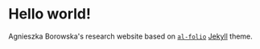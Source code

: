 # Hello world!
Agnieszka Borowska's research website based on [`al-folio`](https://alshedivat.github.io/al-folio/) [Jekyll](https://jekyllrb.com/) theme.
